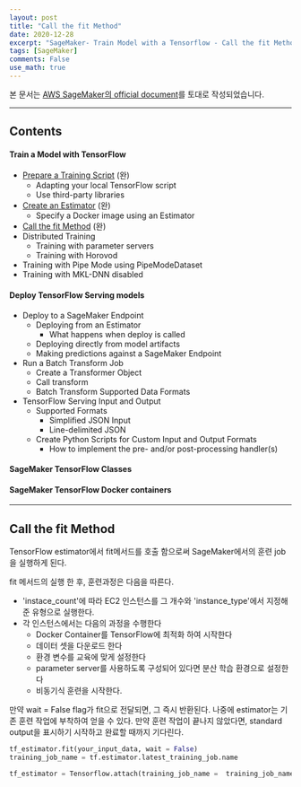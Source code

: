 ```yaml
---
layout: post
title: "Call the fit Method"
date: 2020-12-28
excerpt: "SageMaker- Train Model with a Tensorflow - Call the fit Method"
tags: [SageMaker]
comments: False
use_math: true
---
```


본 문서는 [AWS SageMaker의 official document](https://sagemaker.readthedocs.io/en/stable/frameworks/tensorflow/using_tf.html#train-a-model-with-tensorflow)를 토대로 작성되었습니다.

- - -

## Contents

#### Train a Model with TensorFlow
* [Prepare a Training Script](https://silverstar0727.github.io/SageMaker_01/) (완)
  * Adapting your local TensorFlow script
  * Use third-party libraries
* [Create an Estimator](https://silverstar0727.github.io/SageMaker_02/) (완)
  * Specify a Docker image using an Estimator
* [Call the fit Method](https://silverstar0727.github.io/SageMaker_03/) (완)
* Distributed Training
  * Training with parameter servers
  * Training with Horovod
* Training with Pipe Mode using PipeModeDataset
* Training with MKL-DNN disabled

#### Deploy TensorFlow Serving models
* Deploy to a SageMaker Endpoint
  * Deploying from an Estimator
    * What happens when deploy is called
  * Deploying directly from model artifacts
  * Making predictions against a SageMaker Endpoint
* Run a Batch Transform Job
  * Create a Transformer Object
  * Call transform
  * Batch Transform Supported Data Formats
* TensorFlow Serving Input and Output
  * Supported Formats
    * Simplified JSON Input
    * Line-delimited JSON
  * Create Python Scripts for Custom Input and Output Formats
    * How to implement the pre- and/or post-processing handler(s)
    
#### SageMaker TensorFlow Classes

#### SageMaker TensorFlow Docker containers

- - -

## Call the fit Method
TensorFlow estimator에서 fit메서드를 호출 함으로써 SageMaker에서의 훈련 job을 실행하게 된다.

fit 메서드의 실행 한 후, 훈련과정은 다음을 따른다.
* 'instace_count'에 따라 EC2 인스턴스를 그 개수와 'instance_type'에서 지정해 준 유형으로 실행한다.
* 각 인스턴스에서는 다음의 과정을 수행한다
    * Docker Container를 TensorFlow에 최적화 하여 시작한다
    * 데이터 셋을 다운로드 한다
    * 환경 변수를 교육에 맞게 설정한다
    * parameter server를 사용하도록 구성되어 있다면 분산 학습 환경으로 설정한다
    * 비동기식 훈련을 시작한다.
    
만약 wait = False flag가 fit으로 전달되면, 그 즉시 반환된다. 나중에 estimator는 기존 훈련 작업에 부착하여 얻을 수 있다.
만약 훈련 작업이 끝나지 않았다면, standard output을 표시하기 시작하고 완료할 때까지 기다린다.

~~~python
tf_estimator.fit(your_input_data, wait = False)
training_job_name = tf.estimator.latest_training_job.name

tf_estimator = Tensorflow.attach(training_job_name =  training_job_name)
~~~
